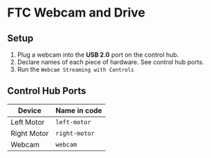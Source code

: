 # FTC Webcam and Drive
## Setup
1. Plug a webcam into the **USB 2.0** port on the control hub. 
2. Declare names of each piece of hardware. See control hub ports. 
3. Run the `Webcam Streaming with Controls`

## Control Hub Ports
| Device | Name in code |
| ------------- | ------------- |
| Left Motor | `left-motor`  |
| Right Motor  | `right-motor`  |
| Webcam  | `webcam`  |
